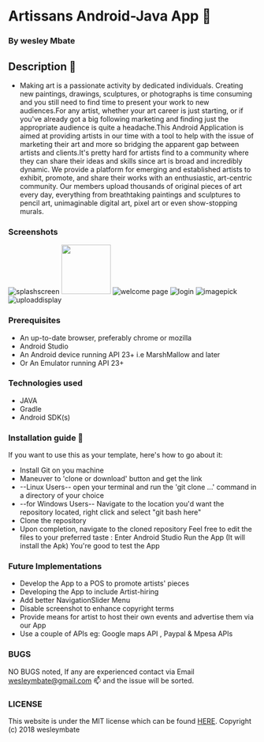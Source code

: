 # Artissans Android-Java App :art:

### By wesley Mbate

## Description :notebook:

 * Making art is a passionate activity by dedicated individuals. Creating new paintings, drawings, sculptures, or photographs is time consuming and you still
    need to find time to present your work to new audiences.For any artist, whether your art career is just starting, or if you've already got a big
    following marketing and finding just the appropriate audience is quite a headache.This Android Application is aimed at providing artists in our time with a tool to help with
    the issue of marketing their art and more so bridging the apparent gap between artists and clients.It's pretty hard for artists find to a community where they can share their
    ideas and skills since art is broad and incredibly dynamic.
    We provide a platform for emerging and established artists to exhibit, promote, and share their works with an
    enthusiastic, art-centric community. Our members upload thousands of original pieces of art every day, everything from breathtaking paintings and sculptures to pencil art,
    unimaginable digital art, pixel art or even show-stopping murals.


 ### Screenshots

 ![splashscreen](https://drive.google.com/open?id=1ueLJiaXzES08S3I9mMsHSo9lpPBaM3kW)
 <img src="https://drive.google.com/file/d/1ueLJiaXzES08S3I9mMsHSo9lpPBaM3kW/view?usp=sharing" width="100" height="100">
 ![welcome page](/drawable/welcome.png)
 ![login](/drawable/login.png)
 ![imagepick](/drawable/imagepick.png)
 ![uploaddisplay](/drawable/uploadsdisplay.png)


### Prerequisites

 * An up-to-date browser, preferably chrome or mozilla
 * Android Studio
 * An Android device running API 23+ i.e MarshMallow and later
 * Or An Emulator running API 23+


### Technologies used

   * JAVA
   * Gradle
   * Android SDK(s)


### Installation guide :notebook:


  If you want to use this as your template, here's how to go about it:
  * Install Git on you machine
  * Maneuver to 'clone or download' button and get the link
  * --Linux Users-- open your terminal and run the 'git clone ...' command in a directory of your choice
  * --for Windows Users-- Navigate to the location you'd want the repository located, right click and select "git bash here"
  * Clone the repository
  * Upon completion, navigate to the cloned repository
  Feel free to edit the files to your preferred taste :
        Enter Android Studio
        Run the App (It will install the Apk)
        You're good to test the App


### Future Implementations


  * Develop the App to a POS to promote artists' pieces
  * Developing the App to include Artist-hiring
  * Add better NavigationSlider Menu
  * Disable screenshot to enhance copyright terms
  * Provide means for artist to host their own events and advertise them via our App
  * Use a couple of APIs eg: Google maps API , Paypal & Mpesa APIs


### BUGS

NO BUGS noted, If any are experienced contact via Email wesleymbate@gmail.com :mailbox: and the issue will be sorted.

### LICENSE

 This website is under the MIT license which can be found [HERE](LICENSE).
 Copyright (c) 2018 wesleymbate
